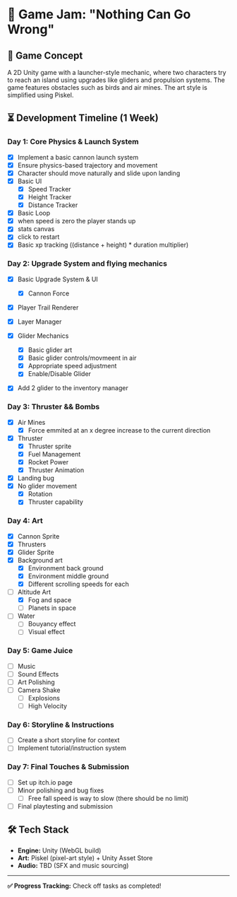 # 🚀 Game Jam: "Nothing Can Go Wrong"

## 🎯 Game Concept
A 2D Unity game with a launcher-style mechanic, where two characters try to reach an island using upgrades like gliders and propulsion systems. The game features obstacles such as birds and air mines. The art style is simplified using Piskel.

## ⏳ Development Timeline (1 Week)

### **Day 1: Core Physics & Launch System**
- [x] Implement a basic cannon launch system
- [x] Ensure physics-based trajectory and movement
- [x] Character should move naturally and slide upon landing
- [x] Basic UI
  - [x] Speed Tracker
  - [x] Height Tracker
  - [x] Distance Tracker
- [x]  Basic Loop
  - [x]  when speed is zero the player stands up
  - [x]  stats canvas
  - [x]  click to restart
- [x]  Basic xp tracking ((distance + height) * duration multiplier)

### **Day 2: Upgrade System and flying mechanics**
- [x] Basic Upgrade System & UI
  - [x] Cannon Force
- [x] Player Trail Renderer
- [x] Layer Manager 
- [x] Glider Mechanics
  - [x] Basic glider art
  - [x] Basic glider controls/movmeent in air
  - [x] Appropriate speed adjustment
  - [x] Enable/Disable Glider
- [x] Add 2 glider to the inventory manager


### **Day 3: Thruster && Bombs**
- [x] Air Mines
  - [x] Force emmited at an x degree increase to the current direction
- [x] Thruster
  - [x] Thruster sprite
  - [x] Fuel Management
  - [x] Rocket Power
  - [x] Thruster Animation
- [x] Landing bug
- [x] No glider movement
  - [x] Rotation
  - [x] Thruster capability 

### **Day 4: Art**
- [x] Cannon Sprite
- [x] Thrusters
- [x] Glider Sprite
- [x] Background art
  - [x] Environment back ground
  - [x] Environment middle ground
  - [x] Different scrolling speeds for each
- [ ] Altitude Art
  - [x] Fog and space
  - [ ] Planets in space
- [ ] Water
  - [ ] Bouyancy effect
  - [ ] Visual effect  

### **Day 5: Game Juice**
- [ ] Music
- [ ] Sound Effects
- [ ] Art Polishing
- [ ] Camera Shake
  - [ ] Explosions
  - [ ] High Velocity 

### **Day 6: Storyline & Instructions**
- [ ] Create a short storyline for context
- [ ] Implement tutorial/instruction system

### **Day 7: Final Touches & Submission**
- [ ] Set up itch.io page
- [ ] Minor polishing and bug fixes
  - [ ] Free fall speed is way to slow (there should be no limit) 
- [ ] Final playtesting and submission

## 🛠️ Tech Stack
- **Engine:** Unity (WebGL build)
- **Art:** Piskel (pixel-art style) + Unity Asset Store
- **Audio:** TBD (SFX and music sourcing)

---

**✅ Progress Tracking:** Check off tasks as completed!
